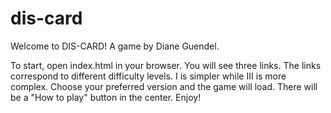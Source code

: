 # dis-card
Welcome to DIS-CARD! A game by Diane Guendel.

To start, open index.html in your browser.
You will see three links.
The links correspond to different difficulty levels.
I is simpler while III is more complex.
Choose your preferred version and the game will load.
There will be a "How to play" button in the center.
Enjoy!